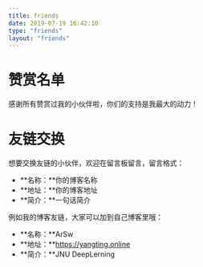 ```yaml
---
title: friends
date: 2019-07-19 16:42:10
type: "friends"
layout: "friends"
---
```


# 赞赏名单
感谢所有赞赏过我的小伙伴啦，你们的支持是我最大的动力！
<!-- > \*子汉，\*玎乐，\*华翔，\*九，\*嘉文，\*旭，\*兴 -->

# 友链交换
想要交换友链的小伙伴，欢迎在留言板留言，留言格式：
* **名称：**你的博客名称
* **地址：**你的博客地址
* **简介：**一句话简介


例如我的博客友链，大家可以加到自己博客里哦：
* **名称：**ArSw
* **地址：**https://yangting.online
* **简介：**JNU DeepLerning

